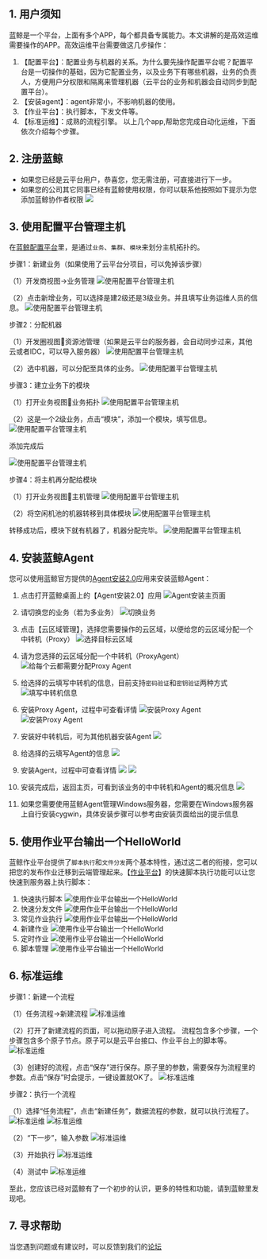 ## 1. 用户须知
蓝鲸是一个平台，上面有多个APP，每个都具备专属能力。本文讲解的是高效运维需要操作的APP。高效运维平台需要做这几步操作：

1. 	【配置平台】：配置业务与机器的关系。为什么要先操作配置平台呢？配置平台是一切操作的基础，因为它配置业务，以及业务下有哪些机器，业务的负责人，方便用户分权限和隔离来管理机器（云平台的业务和机器会自动同步到配置平台）。
2. 	【安装agent】：agent非常小，不影响机器的使用。
3. 	【作业平台】：执行脚本，下发文件等。
4. 	【标准运维】：成熟的流程引擎。
以上几个app,帮助您完成自动化运维，下面依次介绍每个步骤。

## 2. 注册蓝鲸
- 如果您已经是云平台用户，恭喜您，您无需注册，可直接进行下一步。
- 如果您的公司其它同事已经有蓝鲸使用权限，你可以联系他按照如下提示为您添加蓝鲸协作者权限
![](http://imgcache.tcecqpoc.fsphere.cn/image/mccdn.qcloud.com/static/img/9d3447aa5fea73dafb892cabe79520f6/image.jpg)

## 3. 使用配置平台管理主机
在[蓝鲸配置平台](http://o.qcloud.com/console?app=cc-new)里，是通过`业务`、`集群`、`模块`来划分主机拓扑的。

步骤1：新建业务（如果使用了云平台分项目，可以免掉该步骤）

（1）开发商视图->业务管理
![使用配置平台管理主机](http://imgcache.tcecqpoc.fsphere.cn/image/mc.qcloudimg.com/static/img/901c965e8636872834b55bec473c8d57/21.jpg) 

（2）点击新增业务，可以选择是建2级还是3级业务。并且填写业务运维人员的信息。
![使用配置平台管理主机](http://imgcache.tcecqpoc.fsphere.cn/image/mc.qcloudimg.com/static/img/de298ef1ee4c10f948dc0c523c29cdf5/22.jpg)  

步骤2：分配机器

（1）开发圈视图资源池管理（如果是云平台的服务器，会自动同步过来，其他云或者IDC，可以导入服务器）
![使用配置平台管理主机](http://imgcache.tcecqpoc.fsphere.cn/image/mc.qcloudimg.com/static/img/40af795553f21d959a3386d340bf0295/23.jpg) 
 
（2）选中机器，可以分配至具体的业务。
![使用配置平台管理主机](http://imgcache.tcecqpoc.fsphere.cn/image/mc.qcloudimg.com/static/img/700415d52f854edcb01abccad716986b/24.jpg)  

步骤3：建立业务下的模块

（1）打开业务视图业务拓扑
![使用配置平台管理主机](http://imgcache.tcecqpoc.fsphere.cn/image/mc.qcloudimg.com/static/img/79f57f3242ce4db4d424b84f6383aa81/25.jpg)  

（2）这是一个2级业务，点击“模块”，添加一个模块，填写信息。 
![使用配置平台管理主机](http://imgcache.tcecqpoc.fsphere.cn/image/mc.qcloudimg.com/static/img/795ce44c68be05c7395408a094a98edc/26.jpg)  

添加完成后

![使用配置平台管理主机](http://imgcache.tcecqpoc.fsphere.cn/image/mc.qcloudimg.com/static/img/c51a8cbef2439b581e861062edefbd93/27.jpg)  

步骤4：将主机再分配给模块

（1）打开业务视图主机管理
![使用配置平台管理主机](http://imgcache.tcecqpoc.fsphere.cn/image/mc.qcloudimg.com/static/img/8d3c612a80086a73ff8ef8e86c6d6db3/28.jpg) 

（2）将空闲机池的机器转移到具体模块
![使用配置平台管理主机](http://imgcache.tcecqpoc.fsphere.cn/image/mc.qcloudimg.com/static/img/31b4f9e032ac978b3c542274e5948d02/29.jpg) 
 
转移成功后，模块下就有机器了，机器分配完毕。
![使用配置平台管理主机](http://imgcache.tcecqpoc.fsphere.cn/image/mc.qcloudimg.com/static/img/9629d655af6ae30c6afa4ca823792cff/210.jpg)

## 4. 安装蓝鲸Agent
您可以使用蓝鲸官方提供的[Agent安装2.0](http://o.qcloud.com/console?app=agent-setup)应用来安装蓝鲸Agent：

1. 点击打开蓝鲸桌面上的【Agent安装2.0】应用
![Agent安装主页面](http://imgcache.tcecqpoc.fsphere.cn/image/mc.qcloudimg.com/static/img/d42ac76270f7498ec6773dd2b04ffc1c/1.jpg)
2. 请切换您的业务（若为多业务）
![切换业务](http://imgcache.tcecqpoc.fsphere.cn/image/mc.qcloudimg.com/static/img/6d6417efcdfc390743e5b68583be0341/2.jpg)

3. 点击【云区域管理】，选择您需要操作的云区域，以便给您的云区域分配一个中转机（Proxy）
![选择目标云区域](http://imgcache.tcecqpoc.fsphere.cn/image/mc.qcloudimg.com/static/img/00588b873a608384cb9b69b7dbaf86eb/3.jpg)

4. 请为您选择的云区域分配一个中转机（ProxyAgent）
![给每个云都需要分配Proxy Agent](http://imgcache.tcecqpoc.fsphere.cn/image/mc.qcloudimg.com/static/img/1a3a0d3a3634e315dcc3d2bdf39d1332/4.jpg)

5. 给选择的云填写中转机的信息，目前支持`密码验证`和`密钥验证`两种方式
![填写中转机信息](http://imgcache.tcecqpoc.fsphere.cn/image/mc.qcloudimg.com/static/img/2adb9bd00b25f2743f452a4425980843/5.jpg)
6. 安装Proxy Agent，过程中可查看详情
![安装Proxy Agent](http://imgcache.tcecqpoc.fsphere.cn/image/mc.qcloudimg.com/static/img/024e160ab131900c3b8b23b449a5719d/6.jpg)
![安装Proxy Agent](http://imgcache.tcecqpoc.fsphere.cn/image/mc.qcloudimg.com/static/img/87ab34d546df97929796e108beae4721/7.jpg)
7. 安装好中转机后，可为其他机器安装Agent
![](http://imgcache.tcecqpoc.fsphere.cn/image/mc.qcloudimg.com/static/img/a36afd570af671bd9c1e4bcbe1f6ecd0/8.jpg)
8. 给选择的云填写Agent的信息
![](http://imgcache.tcecqpoc.fsphere.cn/image/mc.qcloudimg.com/static/img/a8d7991f0a254e0289cfa29711929218/9.jpg)
9. 安装Agent，过程中可查看详情
![](http://imgcache.tcecqpoc.fsphere.cn/image/mc.qcloudimg.com/static/img/860f44fe4af6b599b3f95a9ffc03b2c5/10.jpg)
![](http://imgcache.tcecqpoc.fsphere.cn/image/mc.qcloudimg.com/static/img/7d2cd60f73643602a2c971e4feef0693/11.jpg)
10. 安装完成后，返回主页，可看到该业务的中中转机和Agent的概况信息
![](http://imgcache.tcecqpoc.fsphere.cn/image/mc.qcloudimg.com/static/img/73ee86e7712e31e7293eecf254d49858/12.jpg)
11. 如果您需要使用蓝鲸Agent管理Windows服务器，您需要在Windows服务器上自行安装cygwin，具体安装步骤可以参考由安装页面给出的提示信息

## 5. 使用作业平台输出一个HelloWorld
蓝鲸作业平台提供了`脚本执行`和`文件分发`两个基本特性，通过这二者的衔接，您可以把您的发布作业迁移到云端管理起来。【[作业平台](http://o.qcloud.com/console?app=job)】的快速脚本执行功能可以让您快速到服务器上执行脚本：
1. 快速执行脚本
![使用作业平台输出一个HelloWorld](http://imgcache.tcecqpoc.fsphere.cn/image/mc.qcloudimg.com/static/img/ba7c445ad89eb74b45d57cbb9ff88e12/31.jpg)
2. 快速分发文件
![使用作业平台输出一个HelloWorld](http://imgcache.tcecqpoc.fsphere.cn/image/mc.qcloudimg.com/static/img/cf8636c3a4afee8ec7f1960a5b692a0e/32.jpg)
3. 常见作业执行
![使用作业平台输出一个HelloWorld](http://imgcache.tcecqpoc.fsphere.cn/image/mc.qcloudimg.com/static/img/c7d50ce8452acd8b6368c2d0bb438a41/33.jpg)
4. 新建作业
![使用作业平台输出一个HelloWorld](http://imgcache.tcecqpoc.fsphere.cn/image/mc.qcloudimg.com/static/img/85d52e33ee64161b97ae9369368e4ffc/34.jpg)
5. 定时作业
![使用作业平台输出一个HelloWorld](http://imgcache.tcecqpoc.fsphere.cn/image/mc.qcloudimg.com/static/img/c0b03cbbf53e9110b64d224727ea51c4/35.jpg)
6. 脚本管理
![使用作业平台输出一个HelloWorld](http://imgcache.tcecqpoc.fsphere.cn/image/mc.qcloudimg.com/static/img/d5b9bac339e56886b3e9bc9c58652a90/36.jpg)

## 6. 标准运维
步骤1：新建一个流程

（1）任务流程->新建流程
![标准运维](http://imgcache.tcecqpoc.fsphere.cn/image/mc.qcloudimg.com/static/img/726ae221b6dba1fd2afbbf52ab76b465/41.jpg) 

（2）打开了新建流程的页面，可以拖动原子进入流程。
 流程包含多个步骤，一个步骤包含多个原子节点。原子可以是云平台接口、作业平台上的脚本等。
![标准运维](http://imgcache.tcecqpoc.fsphere.cn/image/mc.qcloudimg.com/static/img/a1eecc110ac8b153e2b73f4cd6c5641c/42.jpg)  

（3）创建好的流程，点击“保存”进行保存。原子里的参数，需要保存为流程里的参数。点击“保存”时会提示，一键设置就OK了。
![标准运维](http://imgcache.tcecqpoc.fsphere.cn/image/mc.qcloudimg.com/static/img/b302868d5d5faf6f8ae86c5cd5977dbc/51.jpg)  

步骤2：执行一个流程

（1）选择“任务流程”，点击“新建任务”，数据流程的参数，就可以执行流程了。  
![标准运维](http://imgcache.tcecqpoc.fsphere.cn/image/mc.qcloudimg.com/static/img/44720f20e0990e3715622552b4f03eed/45.jpg) 
![标准运维](http://imgcache.tcecqpoc.fsphere.cn/image/mc.qcloudimg.com/static/img/b11c53915961ea223b744f5632888277/46.jpg) 

（2）“下一步”，输入参数
![标准运维](http://imgcache.tcecqpoc.fsphere.cn/image/mc.qcloudimg.com/static/img/c99b5c0d460868bcabfdd9c5ff2a86ad/47.jpg)  

（3）开始执行
![标准运维](http://imgcache.tcecqpoc.fsphere.cn/image/mc.qcloudimg.com/static/img/a98c82550f79d24bf2473a541c5d4149/48.jpg)
  
（4）测试中
![标准运维](http://imgcache.tcecqpoc.fsphere.cn/image/mc.qcloudimg.com/static/img/55937aece48c415fa64b996db5e66772/49.jpg) 

至此，您应该已经对蓝鲸有了一个初步的认识，更多的特性和功能，请到蓝鲸里发现吧。

## 7. 寻求帮助
当您遇到问题或有建议时，可以反馈到我们的[论坛](http://bbs.qcloud.com/forum-100-1.html)
